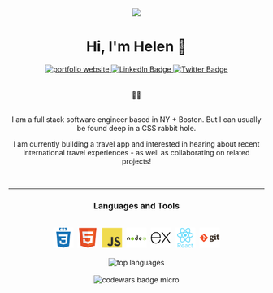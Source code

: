 
<div id="header" align="center">
  <img src="https://i.postimg.cc/SRvgy6c0/AHUber-instructions-deliveryanim.gif" width="100"/>

  <h1>Hi, I'm Helen 👋</h1>
     <div id="badges">
    <a href="hyung.netlify.app/">
      <img src="https://img.shields.io/badge/Website-brightgreen?style=for-the-badge" alt="portfolio website">
    </a>
    <a href="https://www.linkedin.com/in/helen-h-yung/">
      <img src="https://img.shields.io/badge/LinkedIn-blue?style=for-the-badge&logo=linkedin&logoColor=white" alt="LinkedIn Badge">
    </a>
    <a href="https://twitter.com/h_h_yung">
      <img src="https://img.shields.io/badge/Twitter-blue?style=for-the-badge&logo=twitter&logoColor=white" alt="Twitter Badge"/>
    </a>
  </div>
  <br>
  <br>
    <span>💬🐇</span>
  <br><br>
  <p>I am a full stack software engineer based in NY + Boston. But I can usually be found deep in a CSS rabbit hole.</p>
  <p>I am currently building a travel app and interested in hearing about recent international travel experiences - as well as collaborating on related projects!</p>
</div>
<br>


--- 

<div align="center">
  <h3>Languages and Tools</h3>
  <br>
  <div id="languages-tools">
    <img src="https://github.com/devicons/devicon/blob/master/icons/css3/css3-plain-wordmark.svg"  title="CSS3" alt="CSS" width="40" height="40"/>&nbsp;
    <img src="https://github.com/devicons/devicon/blob/master/icons/html5/html5-original.svg" title="HTML5" alt="HTML" width="40" height="40"/>&nbsp;
    <img src="https://github.com/devicons/devicon/blob/master/icons/javascript/javascript-original.svg" title="JavaScript" alt="JavaScript" width="40" height="40"/>&nbsp;
    <img src="https://github.com/devicons/devicon/blob/master/icons/nodejs/nodejs-original-wordmark.svg" title="NodeJS" alt="NodeJS" width="40" height="40"/>&nbsp;
    <img src="https://github.com/devicons/devicon/blob/master/icons/express/express-original.svg" title="Express" **alt="Express" width="40" height="40"/>&nbsp;
  <img src="https://github.com/devicons/devicon/blob/master/icons/react/react-original-wordmark.svg" title="React" alt="React" width="40" height="40"/>&nbsp;
    <img src="https://github.com/devicons/devicon/blob/master/icons/git/git-original-wordmark.svg" title="Git" **alt="Git" width="40" height="40"/>
  </div>
  <br>
  <img src="https://github-readme-stats.vercel.app/api/top-langs/?username=h-yung&theme=radical" alt="top languages">
  <br>
  <br>
  <img src="https://www.codewars.com/users/hyung/badges/micro" alt="codewars badge micro">
</div> 

